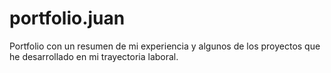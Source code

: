 # portfolio.juan
Portfolio con un resumen de mi experiencia y algunos de los proyectos que he desarrollado en mi trayectoria laboral.
